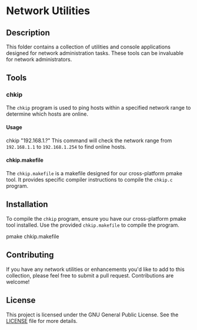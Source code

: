 # Network Utilities

## Description
This folder contains a collection of utilities and console applications designed for network administration tasks. These tools can be invaluable for network administrators.

## Tools

### chkip
The `chkip` program is used to ping hosts within a specified network range to determine which hosts are online.

#### Usage
chkip "192.168.1.?"
This command will check the network range from `192.168.1.1` to `192.168.1.254` to find online hosts.

#### chkip.makefile
The `chkip.makefile` is a makefile designed for our cross-platform pmake tool. It provides specific compiler instructions to compile the `chkip.c` program.

## Installation
To compile the `chkip` program, ensure you have our cross-platform pmake tool installed. Use the provided `chkip.makefile` to compile the program.

pmake chkip.makefile

## Contributing
If you have any network utilities or enhancements you'd like to add to this collection, please feel free to submit a pull request. Contributions are welcome!

## License
This project is licensed under the GNU General Public License. See the [LICENSE](../LICENSE) file for more details.
